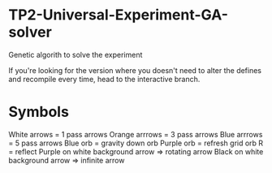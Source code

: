 # TP2-Universal-Experiment-GA-solver
Genetic algorith to solve the experiment


If you're looking for the version where you doesn't need to alter the defines and recompile every time, head to the interactive branch.

# Symbols
White arrows = 1 pass arrows
Orange arrrows = 3 pass arrows
Blue arrrows = 5 pass arrows
Blue orb = gravity down orb
Purple orb = refresh grid orb
R = reflect
Purple on white background arrow => rotating arrow 
Black on white background arrow  => infinite arrow
